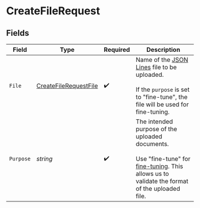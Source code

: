 # CreateFileRequest


## Fields

| Field                                                                                                                                                                             | Type                                                                                                                                                                              | Required                                                                                                                                                                          | Description                                                                                                                                                                       |
| --------------------------------------------------------------------------------------------------------------------------------------------------------------------------------- | --------------------------------------------------------------------------------------------------------------------------------------------------------------------------------- | --------------------------------------------------------------------------------------------------------------------------------------------------------------------------------- | --------------------------------------------------------------------------------------------------------------------------------------------------------------------------------- |
| `File`                                                                                                                                                                            | [CreateFileRequestFile](../../models/shared/createfilerequestfile.md)                                                                                                             | :heavy_check_mark:                                                                                                                                                                | Name of the [JSON Lines](https://jsonlines.readthedocs.io/en/latest/) file to be uploaded.<br/><br/>If the `purpose` is set to "fine-tune", the file will be used for fine-tuning.<br/> |
| `Purpose`                                                                                                                                                                         | *string*                                                                                                                                                                          | :heavy_check_mark:                                                                                                                                                                | The intended purpose of the uploaded documents.<br/><br/>Use "fine-tune" for [fine-tuning](/docs/api-reference/fine-tuning). This allows us to validate the format of the uploaded file.<br/> |